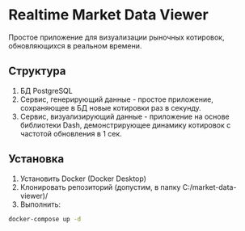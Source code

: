 # Realtime Market Data Viewer

Простое приложение для визуализации рыночных котировок, обновляющихся в реальном времени.

## Структура

1. БД PostgreSQL
2. Сервис, генерирующий данные - простое приложение, сохраняющее в БД новые котировки раз в секунду.
3. Сервис, визуализирующий данные - приложение на основе библиотеки Dash, демонстрирующее динамику котировок с частотой обновления в 1 сек.

## Установка

1. Установить Docker (Docker Desktop)
2. Клонировать репозиторий (допустим, в папку C:/market-data-viewer)/
3. Выполнить:

```bash
docker-compose up -d
```
